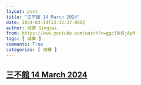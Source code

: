 ```yaml
---
layout: post
title: "三不館 14 March 2024"
date: 2024-03-14T13:32:37.000Z
author: 城寨 Singjai
from: https://www.youtube.com/watch?v=ggc3kHSjApM
tags: [ 城寨 ]
comments: True
categories: [ 城寨 ]
---
```

<!--1710423157000-->
[三不館 14 March 2024](https://www.youtube.com/watch?v=ggc3kHSjApM)
------

<div>

</div>

